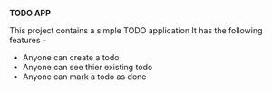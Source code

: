 **TODO APP**

This project contains a simple TODO application 
It has the following features - 


- Anyone can create a todo
- Anyone  can see thier existing todo
- Anyone can mark a todo  as done 